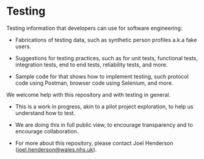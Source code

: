 # Testing

Testing information that developers can use for software engineering:

* Fabrications of testing data, such as synthetic person profiles a.k.a fake users.

* Suggestions for testing practices, such as for unit tests, functional tests, integration tests, end to end tests, reliability tests, and more.

* Sample code for that shows how to implement testing, such protocol code using Postman, browser code using Selenium, and more.

We welcome help with this repository and with testing in general.

* This is a work in progress, akin to a pilot project exploration, to help us understand how to test.

* We are doing this in full public view, to encourage transparency and to encourage collaboration.
    
* For more about this repository, please contact Joel Henderson (joel.henderson@wales.nhs.uk).
